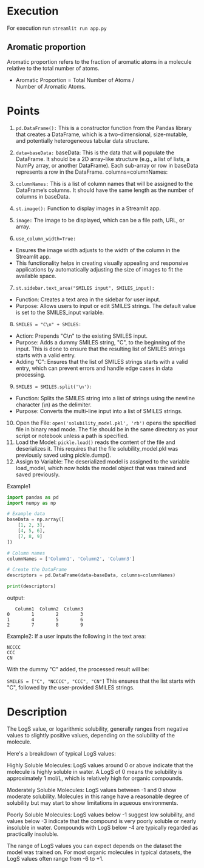 # Execution
For execution run `streamlit run app.py`

## Aromatic proportion

Aromatic proportion refers to the fraction of aromatic atoms in a molecule relative to the total number of atoms. 
* Aromatic Proportion = Total Number of Atoms / Number of Aromatic Atoms.
​

# Points
1. `pd.DataFrame():` This is a constructor function from the Pandas library that creates a DataFrame, which is a two-dimensional, size-mutable, and potentially heterogeneous tabular data structure.

2. `data=baseData:` baseData: This is the data that will populate the DataFrame. It should be a 2D array-like structure (e.g., a list of lists, a NumPy array, or another DataFrame). Each sub-array or row in baseData represents a row in the DataFrame.
columns=columnNames:

3. `columnNames:` This is a list of column names that will be assigned to the DataFrame’s columns. It should have the same length as the number of columns in baseData.


4. `st.image():` Function to display images in a Streamlit app.
5. `image:` The image to be displayed, which can be a file path, URL, or array.
6. `use_column_width=True:` 
* Ensures the image width adjusts to the width of the column in the Streamlit app.
* This functionality helps in creating visually appealing and responsive applications by automatically adjusting the size of images to fit the available space.


7. `st.sidebar.text_area("SMILES input", SMILES_input):` 
* Function: Creates a text area in the sidebar for user input.
* Purpose: Allows users to input or edit SMILES strings. The default value is set to the SMILES_input variable.
8. `SMILES = "C\n" + SMILES:` 
* Action: Prepends "C\n" to the existing SMILES input.
* Purpose: Adds a dummy SMILES string, "C", to the beginning of the input. This is done to ensure that the resulting list of SMILES strings starts with a valid entry.
* Adding "C": Ensures that the list of SMILES strings starts with a valid entry, which can prevent errors and handle edge cases in data processing.
9. `SMILES = SMILES.split('\n'):` 
* Function: Splits the SMILES string into a list of strings using the newline character (\n) as the delimiter.
* Purpose: Converts the multi-line input into a list of SMILES strings.


10. Open the File: `open('solubility_model.pkl', 'rb')` opens the specified file in binary read mode. The file should be in the same directory as your script or notebook unless a path is specified.
11. Load the Model: `pickle.load()` reads the content of the file and deserializes it. This requires that the file solubility_model.pkl was previously saved using pickle.dump().
12. Assign to Variable: The deserialized model is assigned to the variable load_model, which now holds the model object that was trained and saved previously.

Example1
```python
import pandas as pd
import numpy as np

# Example data
baseData = np.array([
    [1, 2, 3],
    [4, 5, 6],
    [7, 8, 9]
])

# Column names
columnNames = ['Column1', 'Column2', 'Column3']

# Create the DataFrame
descriptors = pd.DataFrame(data=baseData, columns=columnNames)

print(descriptors)
```
output:
```
   Column1  Column2  Column3
0        1        2        3
1        4        5        6
2        7        8        9
```


Example2: 
If a user inputs the following in the text area:

```
NCCCC
CCC
CN
```
With the dummy "C" added, the processed result will be:

`SMILES = ["C", "NCCCC", "CCC", "CN"]`
This ensures that the list starts with "C", followed by the user-provided SMILES strings.

<!-- Have to make 3min description -->


# Description

The LogS value, or logarithmic solubility, generally ranges from negative values to slightly positive values, depending on the solubility of the molecule.

Here's a breakdown of typical LogS values:

Highly Soluble Molecules: LogS values around 0 or above indicate that the molecule is highly soluble in water. A LogS of 0 means the solubility is approximately 1 mol/L, which is relatively high for organic compounds.

Moderately Soluble Molecules: LogS values between -1 and 0 show moderate solubility. Molecules in this range have a reasonable degree of solubility but may start to show limitations in aqueous environments.

Poorly Soluble Molecules: LogS values below -1 suggest low solubility, and values below -3 indicate that the compound is very poorly soluble or nearly insoluble in water. Compounds with LogS below -4 are typically regarded as practically insoluble.

The range of LogS values you can expect depends on the dataset the model was trained on. For most organic molecules in typical datasets, the LogS values often range from -6 to +1.